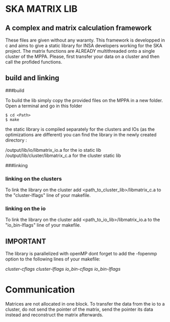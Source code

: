 # SKA MATRIX LIB

## A complex and matrix calculation framework
These files are given without any waranty.
This framework is developped in c and aims to give a static library for INSA developers working for the SKA project.
The matrix functions are ALREADY multithreaded onto a single cluster of the MPPA.
Please, first transfer your data on a cluster and then call the profided functions.


## build and linking

###build

To build the lib simply copy the provided files on the MPPA in a new folder.
Open a terminal and go in this folder 
```
$ cd <Path>
$ make
```
the static library is compiled separately for the clusters and IOs (as the optimizations are different)
you can find the library in the newly created directory :

<folder>/output/lib/io/libmatrix_io.a 			for the io static lib
<folder>/output/lib/cluster/libmatrix_c.a		for the cluster static lib

###linking

### linking on the clusters

To link the library on the cluster add <path_to_cluster_lib>/libmatrix_c.a to the "cluster-lflags" line of your makefile.

### linking on the io

To link the library on the cluster add <path_to_io_lib>/libmatrix\_io.a to the "io\_bin-lflags" line of your makefile.


## IMPORTANT 

The library is parallelized with openMP dont forget to add the -fopenmp option to the following lines of your makefile:

_cluster-cflags_
_cluster-lflags_
_io\_bin-cflags_
_io\_bin-lflags_

# Communication

Matrices are not allocated in one block. To transfer the data from the io to a cluster, 
do not send the pointer of the matrix, send the pointer its data instead and reconstruct the matrix afterwards.
